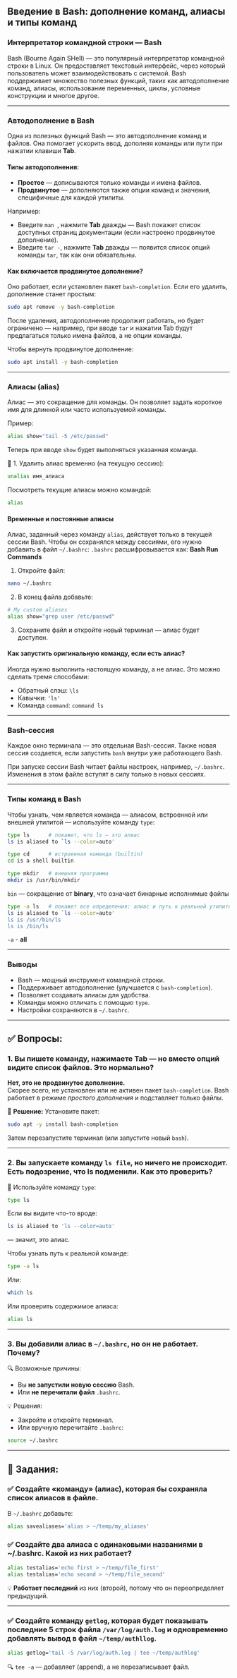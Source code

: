 ## Введение в Bash: дополнение команд, алиасы и типы команд

### Интерпретатор командной строки — Bash

Bash (Bourne Again SHell) — это популярный интерпретатор командной строки в Linux. Он предоставляет текстовый интерфейс, через который пользователь может взаимодействовать с системой. Bash поддерживает множество полезных функций, таких как автодополнение команд, алиасы, использование переменных, циклы, условные конструкции и многое другое.

---

### Автодополнение в Bash

Одна из полезных функций Bash — это автодополнение команд и файлов. Она помогает ускорить ввод, дополняя команды или пути при нажатии клавиши **Tab**.

#### Типы автодополнения:
- **Простое** — дописываются только команды и имена файлов.
- **Продвинутое** — дополняются также опции команд и значения, специфичные для каждой утилиты.

Например:
- Введите `man `, нажмите **Tab** дважды — Bash покажет список доступных страниц документации (если настроено продвинутое дополнение).
- Введите `tar -`, нажмите **Tab** дважды — появится список опций команды `tar`, так как они обязательны.

#### Как включается продвинутое дополнение?
Оно работает, если установлен пакет `bash-completion`. Если его удалить, дополнение станет простым:
```bash
sudo apt remove -y bash-completion
```
После удаления, автодополнение продолжит работать, но будет ограничено — например, при вводе `tar` и нажатии Tab будут предлагаться только имена файлов, а не опции команды.

Чтобы вернуть продвинутое дополнение:
```bash
sudo apt install -y bash-completion
```

---

### Алиасы (alias)

Алиас — это сокращение для команды. Он позволяет задать короткое имя для длинной или часто используемой команды.

Пример:
```bash
alias show="tail -5 /etc/passwd"
```
Теперь при вводе `show` будет выполняться указанная команда.

🧹 1. Удалить алиас временно (на текущую сессию):

```bash
unalias имя_алиаса
```

Посмотреть текущие алиасы можно командой:
```bash
alias
```

#### Временные и постоянные алиасы
Алиас, заданный через команду `alias`, действует только в текущей сессии Bash. Чтобы он сохранялся между сессиями, его нужно добавить в файл `~/.bashrc`:
`.bashrc` расшифровывается как: **Bash Run Commands**

1. Откройте файл:
```bash
nano ~/.bashrc
```
2. В конец файла добавьте:
```bash
# My custom aliases
alias show="grep user /etc/passwd"
```
3. Сохраните файл и откройте новый терминал — алиас будет доступен.

#### Как запустить оригинальную команду, если есть алиас?
Иногда нужно выполнить настоящую команду, а не алиас. Это можно сделать тремя способами:
- Обратный слэш: `\ls`
- Кавычки: `'ls'`
- Команда `command`: `command ls`

---

### Bash-сессия
Каждое окно терминала — это отдельная Bash-сессия. Также новая сессия создается, если запустить `bash` внутри уже работающего Bash.

При запуске сессии Bash читает файлы настроек, например, `~/.bashrc`. Изменения в этом файле вступят в силу только в новых сессиях.

---

### Типы команд в Bash
Чтобы узнать, чем является команда — алиасом, встроенной или внешней утилитой — используйте команду `type`:


```bash
type ls      # покажет, что ls — это алиас
ls is aliased to `ls --color=auto'
```
```bash
type cd      # встроенная команда (builtin)
cd is a shell builtin
```
```bash
type mkdir   # внешняя программа
mkdir is /usr/bin/mkdir
```
`bin` — сокращение от **binary**, что означает бинарные исполнимые файлы
```bash
type -a ls   # покажет все определения: алиас и путь к реальной утилите
ls is aliased to `ls --color=auto'
ls is /usr/bin/ls
ls is /bin/ls
```
`-a` - **all**

---

### Выводы
- Bash — мощный инструмент командной строки.
- Поддерживает автодополнение (улучшается с `bash-completion`).
- Позволяет создавать алиасы для удобства.
- Команды можно отличать с помощью `type`.
- Настройки сохраняются в `~/.bashrc`.

---

## ✅ Вопросы:

### 1. **Вы пишете команду, нажимаете Tab — но вместо опций видите список файлов. Это нормально?**
**Нет, это не продвинутое дополнение.**  
Скорее всего, не установлен или не активен пакет `bash-completion`. Bash работает в режиме *простого дополнения* и подставляет только файлы.

🔧 **Решение:**
Установите пакет:
```bash
sudo apt -y install bash-completion
```
Затем перезапустите терминал (или запустите новый `bash`).

---

### 2. **Вы запускаете команду `ls file`, но ничего не происходит. Есть подозрение, что ls подменили. Как это проверить?**
📌 Используйте команду `type`:
```bash
type ls
```
Если вы видите что-то вроде:
```bash
ls is aliased to 'ls --color=auto'
```
— значит, это алиас.

Чтобы узнать путь к реальной команде:
```bash
type -a ls
```
Или:
```bash
which ls
```
Или проверить содержимое алиаса:
```bash
alias ls
```

---

### 3. **Вы добавили алиас в `~/.bashrc`, но он не работает. Почему?**
🔍 Возможные причины:
- Вы **не запустили новую сессию** Bash.
- Или **не перечитали файл** `.bashrc`.

💡 Решения:
- Закройте и откройте терминал.
- Или вручную перечитайте `.bashrc`:
```bash
source ~/.bashrc
```

---

## 🧪 Задания:

### ✅ Создайте «команду» (алиас), которая бы сохраняла список алиасов в файле.
В `~/.bashrc` добавьте:
```bash
alias savealiases='alias > ~/temp/my_aliases'
```

### ✅ Создайте два алиаса с одинаковыми названиями в ~/.bashrc. Какой из них работает?

```bash
alias testalias='echo first > ~/temp/file_first'
alias testalias='echo second > ~/temp/file_second'
```
💡 **Работает последний** из них (второй), потому что он переопределяет предыдущий.

---

### ✅ Создайте команду `getlog`, которая будет показывать последние 5 строк файла `/var/log/auth.log` и одновременно добавлять вывод в файл `~/temp/authllog`.

```bash
alias getlog='tail -5 /var/log/auth.log | tee ~/temp/authlog'
```
🔍 `tee -a` — добавляет (append), а не перезаписывает файл.
